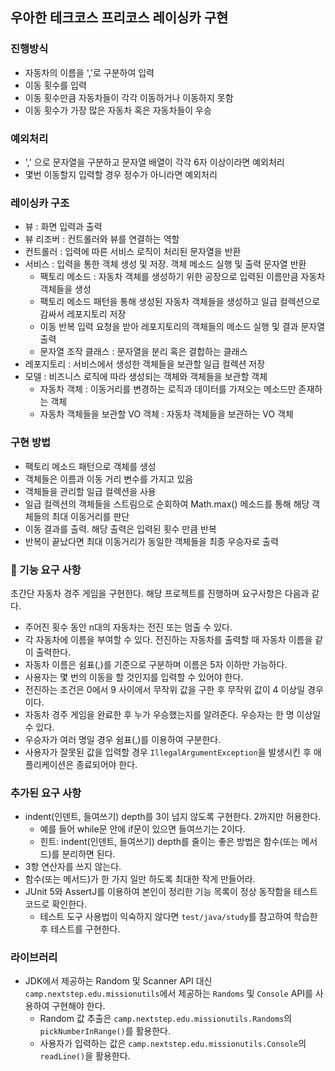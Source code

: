 ## 우아한 테크코스 프리코스 레이싱카 구현

### 진행방식
- 자동차의 이름을 ','로 구분하여 입력
- 이동 횟수를 입력
- 이동 횟수만큼 자동차들이 각각 이동하거나 이동하지 못함
- 이동 횟수가 가장 많은 자동차 혹은 자동차들이 우승

### 예외처리
- ',' 으로 문자열을 구분하고 문자열 배열이 각각 6자 이상이라면 예외처리
- 몇번 이동할지 입력할 경우 정수가 아니라면 예외처리

### 레이싱카 구조
- 뷰 : 화면 입력과 출력
- 뷰 리조버 : 컨트롤러와 뷰를 연결하는 역할
- 컨트롤러 : 입력에 따른 서비스 로직이 처리된 문자열을 반환
- 서비스 : 입력을 통한 객체 생성 및 저장. 객체 메소드 실행 및 출력 문자열 반환
  - 팩토리 메소드 : 자동차 객체를 생성하기 위한 공장으로 입력된 이름만큼 자동차 객체들을 생성
  - 팩토리 메소드 패턴을 통해 생성된 자동차 객체들을 생성하고 일급 컬렉션으로 감싸서 레포지토리 저장
  - 이동 반복 입력 요청을 받아 레포지토리의 객체들의 메소드 실행 및 결과 문자열 출력
  - 문자열 조작 클래스 : 문자열을 분리 혹은 결합하는 클래스
- 레포지토리 : 서비스에서 생성한 객체들을 보관할 일급 컬렉션 저장
- 모델 : 비즈니스 로직에 따라 생성되는 객체와 객체들을 보관할 객체
  - 자동차 객체 : 이동거리를 변경하는 로직과 데이터를 가져오는 메소드만 존재하는 객체
  - 자동차 객체들을 보관할 VO 객체 : 자동차 객체들을 보관하는 VO 객체


### 구현 방법
- 팩토리 메소드 패턴으로 객체를 생성
- 객체들은 이름과 이동 거리 변수를 가지고 있음
- 객체들을 관리할 일급 컬렉션을 사용
- 일급 컬렉션의 객체들을 스트림으로 순회하여 Math.max() 메소드를 통해 해당 객체들의 최대 이동거리를 판단
- 이동 결과를 출력. 해당 출력은 입력된 횟수 만큼 반복
- 반복이 끝났다면 최대 이동거리가 동일한 객체들을 최종 우승자로 출력

### 🚀 기능 요구 사항
초간단 자동차 경주 게임을 구현한다. 해당 프로젝트를 진행하며 요구사항은 다음과 같다.

- 주어진 횟수 동안 n대의 자동차는 전진 또는 멈출 수 있다.
- 각 자동차에 이름을 부여할 수 있다. 전진하는 자동차를 출력할 때 자동차 이름을 같이 출력한다.
- 자동차 이름은 쉼표(,)를 기준으로 구분하며 이름은 5자 이하만 가능하다.
- 사용자는 몇 번의 이동을 할 것인지를 입력할 수 있어야 한다.
- 전진하는 조건은 0에서 9 사이에서 무작위 값을 구한 후 무작위 값이 4 이상일 경우이다.
- 자동차 경주 게임을 완료한 후 누가 우승했는지를 알려준다. 우승자는 한 명 이상일 수 있다.
- 우승자가 여러 명일 경우 쉼표(,)를 이용하여 구분한다.
- 사용자가 잘못된 값을 입력할 경우 `IllegalArgumentException`을 발생시킨 후 애플리케이션은 종료되어야 한다.

### 추가된 요구 사항
- indent(인덴트, 들여쓰기) depth를 3이 넘지 않도록 구현한다. 2까지만 허용한다.
    - 예를 들어 while문 안에 if문이 있으면 들여쓰기는 2이다.
    - 힌트: indent(인덴트, 들여쓰기) depth를 줄이는 좋은 방법은 함수(또는 메서드)를 분리하면 된다.
- 3항 연산자를 쓰지 않는다.
- 함수(또는 메서드)가 한 가지 일만 하도록 최대한 작게 만들어라.
- JUnit 5와 AssertJ를 이용하여 본인이 정리한 기능 목록이 정상 동작함을 테스트 코드로 확인한다.
    - 테스트 도구 사용법이 익숙하지 않다면 `test/java/study`를 참고하여 학습한 후 테스트를 구현한다.

### 라이브러리

- JDK에서 제공하는 Random 및 Scanner API 대신 `camp.nextstep.edu.missionutils`에서 제공하는 `Randoms` 및 `Console` API를 사용하여 구현해야 한다.
    - Random 값 추출은 `camp.nextstep.edu.missionutils.Randoms`의 `pickNumberInRange()`를 활용한다.
    - 사용자가 입력하는 값은 `camp.nextstep.edu.missionutils.Console`의 `readLine()`을 활용한다.
